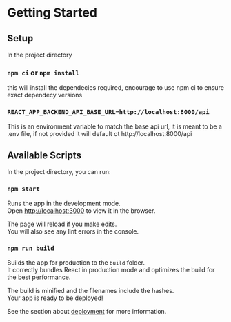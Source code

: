 # Getting Started 

## Setup

In the project directory

### `npm ci` or `npm install`

this will install the dependecies required, encourage to use npm ci to ensure exact dependecy versions


### `REACT_APP_BACKEND_API_BASE_URL=http://localhost:8000/api `

This is an environment variable to match the base api url, it is meant to be a .env file, if not provided
it will default ot http://localhost:8000/api


## Available Scripts

In the project directory, you can run:

### `npm start`

Runs the app in the development mode.\
Open [http://localhost:3000](http://localhost:3000) to view it in the browser.

The page will reload if you make edits.\
You will also see any lint errors in the console.

### `npm run build`

Builds the app for production to the `build` folder.\
It correctly bundles React in production mode and optimizes the build for the best performance.

The build is minified and the filenames include the hashes.\
Your app is ready to be deployed!

See the section about [deployment](https://facebook.github.io/create-react-app/docs/deployment) for more information.

